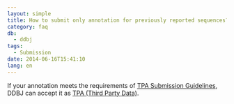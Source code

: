 ```yaml
---
layout: simple
title: How to submit only annotation for previously reported sequences?
category: faq
db:
  - ddbj
tags: 
  - Submission
date: 2014-06-16T15:41:10
lang: en
---
```




<p>If your annotation meets the requirements of <a href="/ddbj/tpa-table-e.html">TPA Submission Guidelines</a>, DDBJ can accept it as <a href="/ddbj/tpa-e.html">TPA (Third Party Data)</a>. </p>
